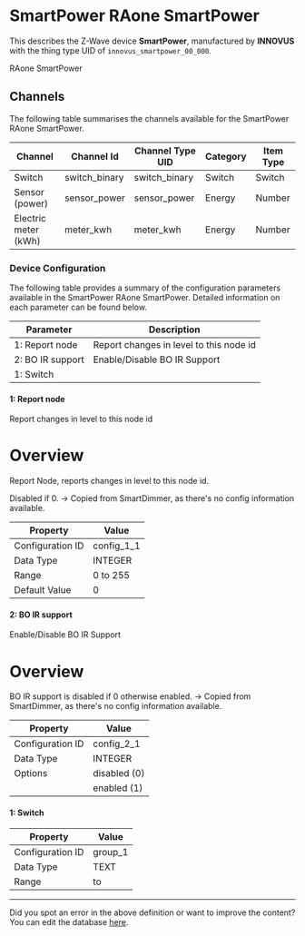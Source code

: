 
# SmartPower RAone SmartPower

This describes the Z-Wave device **SmartPower**, manufactured by **INNOVUS** with the thing type UID of ```innovus_smartpower_00_000```. 

RAone SmartPower

## Channels
The following table summarises the channels available for the SmartPower RAone SmartPower.

| Channel | Channel Id | Channel Type UID | Category | Item Type |
|---------|------------|------------------|----------|-----------|
| Switch | switch_binary | switch_binary | Switch | Switch |
| Sensor (power) | sensor_power | sensor_power | Energy | Number |
| Electric meter (kWh) | meter_kwh | meter_kwh | Energy | Number |




### Device Configuration
The following table provides a summary of the configuration parameters available in the SmartPower RAone SmartPower.
Detailed information on each parameter can be found below.

| Parameter   | Description |
|-------------|-------------|
| 1: Report node | Report changes in level to this node id |
| 2: BO IR support | Enable/Disable BO IR Support |
| 1: Switch |  |




#### 1: Report node

Report changes in level to this node id  


# Overview #

Report Node, reports changes in level to this node id.

Disabled if 0. -> Copied from SmartDimmer, as there's no config information available.


| Property         | Value    |
|------------------|----------|
| Configuration ID | config_1_1 |
| Data Type        | INTEGER |
| Range | 0 to 255 |
| Default Value | 0 |






#### 2: BO IR support

Enable/Disable BO IR Support  


# Overview #

BO IR support is disabled if 0 otherwise enabled. -> Copied from SmartDimmer, as there's no config information available.


| Property         | Value    |
|------------------|----------|
| Configuration ID | config_2_1 |
| Data Type        | INTEGER || Default Value | 1 |
| Options | disabled (0) |
|  | enabled (1) |






#### 1: Switch




| Property         | Value    |
|------------------|----------|
| Configuration ID | group_1 |
| Data Type        | TEXT |
| Range |  to  |






---

Did you spot an error in the above definition or want to improve the content?
You can edit the database [here](http://www.cd-jackson.com/index.php/zwave/zwave-device-database/zwave-device-list/devicesummary/61).

